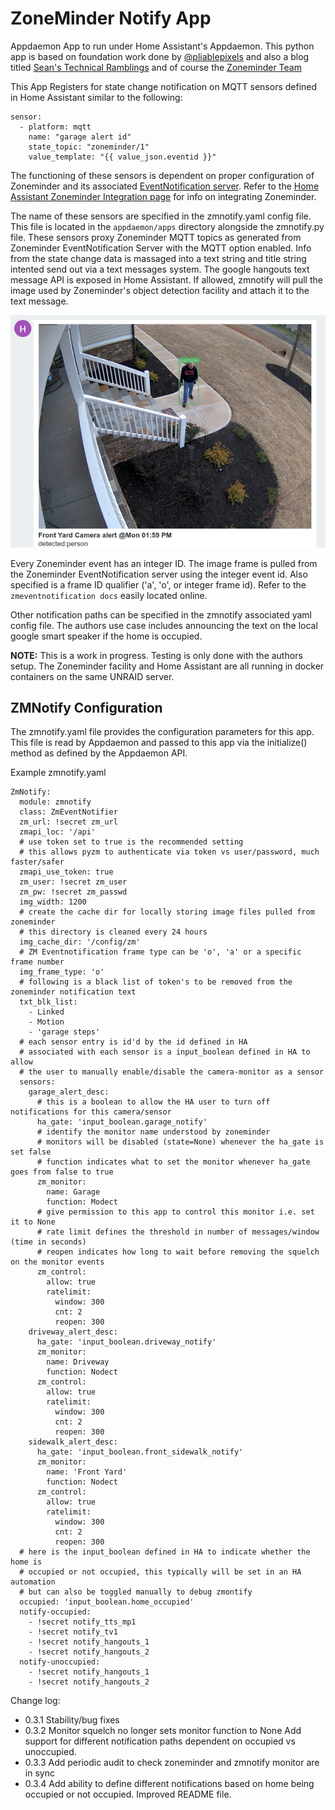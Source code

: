 # ZoneMinder Notify App

Appdaemon App to run under Home Assistant's Appdaemon.
This python app is based on foundation work done by 
[@pliablepixels](https://medium.com/zmninja/diy-doorbell-face-recognition-with-zoneminder-and-dbell-e15d4cd261c4) and also a blog titled 
[Sean's Technical Ramblings](https://seanb.co.uk/2019/08/managing-zoneminder-notifications-with-home-assistant/)
 and of course the [Zoneminder Team](https://zoneminder.com/)

This App Registers for state change notification on MQTT sensors
defined in Home Assistant similar to the following:

    sensor:
      - platform: mqtt
        name: "garage alert id"
        state_topic: "zoneminder/1"
        value_template: "{{ value_json.eventid }}"
    
The functioning of these sensors is dependent on proper configuration of Zoneminder and its associated
[EventNotification server](https://zmeventnotification.readthedocs.io/en/latest/). Refer to the 
[Home Assistant Zoneminder Integration page](https://www.home-assistant.io/integrations/zoneminder/)
 for info on integrating Zoneminder.

The name of these sensors are specified in the zmnotify.yaml 
config file. This file is located in the `appdaemon/apps` directory alongside the zmnotify.py file.
These sensors proxy Zoneminder MQTT topics as generated from 
Zoneminder EventNotification Server with the MQTT option enabled. Info 
from the state change data is massaged into a text string and title string intented
send out via a text messages system. The google hangouts text message API is exposed in
Home Assistant. If allowed, zmnotify will pull the image used by Zoneminder's object detection
facility and attach it to the text message.

![](./images/zm_hangout_alert.png "Example alert in google hangouts")
 
Every Zoneminder event has an integer ID. The image frame is pulled from the Zoneminder 
EventNotification server using the integer event id. Also specified is a frame ID qualifier ('a', 'o',
or integer frame id). Refer to the `zmeventnotification docs` easily located online.

Other notification paths can be specified in the zmnotify associated yaml config file. The authors
use case includes announcing the text on the local google smart speaker if the home is occupied.

**NOTE:** This is a work in progress. Testing is only done with the authors setup. The Zoneminder facility and
Home Assistant are all running in docker containers on the same UNRAID server.

## ZMNotify Configuration
The zmnotify.yaml file provides the configuration parameters
for this app. This file is read by Appdaemon and passed to 
this app via the initialize() method as defined by the Appdaemon
API.

Example zmnotify.yaml

    ZmNotify:
      module: zmnotify
      class: ZmEventNotifier
      zm_url: !secret zm_url
      zmapi_loc: '/api'
      # use token set to true is the recommended setting
      # this allows pyzm to authenticate via token vs user/password, much faster/safer
      zmapi_use_token: true
      zm_user: !secret zm_user
      zm_pw: !secret zm_passwd
      img_width: 1200
      # create the cache dir for locally storing image files pulled from zoneminder
      # this directory is cleaned every 24 hours
      img_cache_dir: '/config/zm'
      # ZM Eventnotification frame type can be 'o', 'a' or a specific frame number
      img_frame_type: 'o'
      # following is a black list of token's to be removed from the zoneminder notification text
      txt_blk_list:
        - Linked
        - Motion
        - 'garage steps'
      # each sensor entry is id'd by the id defined in HA
      # associated with each sensor is a input_boolean defined in HA to allow
      # the user to manually enable/disable the camera-monitor as a sensor
      sensors:
        garage_alert_desc:
          # this is a boolean to allow the HA user to turn off notifications for this camera/sensor
          ha_gate: 'input_boolean.garage_notify'
          # identify the monitor name understood by zoneminder
          # monitors will be disabled (state=None) whenever the ha_gate is set false
          # function indicates what to set the monitor whenever ha_gate goes from false to true
          zm_monitor:
            name: Garage
            function: Modect
          # give permission to this app to control this monitor i.e. set it to None
          # rate limit defines the threshold in number of messages/window (time in seconds)
          # reopen indicates how long to wait before removing the squelch on the monitor events
          zm_control:
            allow: true
            ratelimit:
              window: 300
              cnt: 2
              reopen: 300
        driveway_alert_desc:
          ha_gate: 'input_boolean.driveway_notify'
          zm_monitor:
            name: Driveway
            function: Nodect
          zm_control:
            allow: true
            ratelimit:
              window: 300
              cnt: 2
              reopen: 300
        sidewalk_alert_desc:
          ha_gate: 'input_boolean.front_sidewalk_notify'
          zm_monitor:
            name: 'Front Yard'
            function: Nodect
          zm_control:
            allow: true
            ratelimit:
              window: 300
              cnt: 2
              reopen: 300
      # here is the input_boolean defined in HA to indicate whether the home is
      # occupied or not occupied, this typically will be set in an HA automation
      # but can also be toggled manually to debug zmontify
      occupied: 'input_boolean.home_occupied'
      notify-occupied:
        - !secret notify_tts_mp1
        - !secret notify_tv1
        - !secret notify_hangouts_1
        - !secret notify_hangouts_2
      notify-unoccupied:
        - !secret notify_hangouts_1
        - !secret notify_hangouts_2


Change log:
  - 0.3.1  Stability/bug fixes
  - 0.3.2  Monitor squelch no longer sets monitor function to None
           Add support for different notification paths dependent
           on occupied vs unoccupied.
  - 0.3.3  Add periodic audit to check zoneminder and zmnotify monitor
           are in sync
  - 0.3.4  Add ability to define different notifications based on
           home being occupied or not occupied. Improved README file.